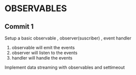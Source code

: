 # OBSERVABLES

## Commit 1
Setup a basic observable , observer(suscriber) , event handler

1. observable will emit the events
2. observer will listen to the events
3. handler will handle the events

Implement data streaming with observables and settimeout